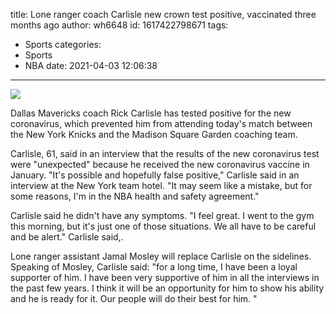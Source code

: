 title: Lone ranger coach Carlisle new crown test positive, vaccinated three months ago
author: wh6648
id: 1617422798671
tags: 
- Sports
categories: 
- Sports
- NBA
date: 2021-04-03 12:06:38
---
![](https://p6.itc.cn/images01/20210403/219b2ab1daaa4e5ea6aaae235f2a6b65.jpeg)


Dallas Mavericks coach Rick Carlisle has tested positive for the new coronavirus, which prevented him from attending today's match between the New York Knicks and the Madison Square Garden coaching team.

Carlisle, 61, said in an interview that the results of the new coronavirus test were "unexpected" because he received the new coronavirus vaccine in January. "It's possible and hopefully false positive," Carlisle said in an interview at the New York team hotel. "It may seem like a mistake, but for some reasons, I'm in the NBA health and safety agreement."

Carlisle said he didn't have any symptoms. "I feel great. I went to the gym this morning, but it's just one of those situations. We all have to be careful and be alert." Carlisle said,.

Lone ranger assistant Jamal Mosley will replace Carlisle on the sidelines. Speaking of Mosley, Carlisle said: "for a long time, I have been a loyal supporter of him. I have been very supportive of him in all the interviews in the past few years. I think it will be an opportunity for him to show his ability and he is ready for it. Our people will do their best for him. "

